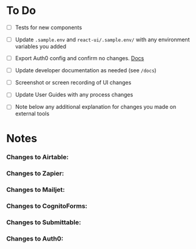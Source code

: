 <issue body>

# To Do

- [ ] Tests for new components
- [ ] Update `.sample.env` and `react-ui/.sample.env/` with any environment variables you added
- [ ] Export Auth0 config and confirm no changes. [Docs][auth0-export]
- [ ] Update developer documentation as needed (see `/docs`)
- [ ] Screenshot or screen recording of UI changes
- [ ] Update User Guides with any process changes
- [ ] Note below any additional explanation for changes you made on external tools


# Notes

### Changes to Airtable:

### Changes to Zapier:

### Changes to Mailjet:

### Changes to CognitoForms:

### Changes to Submittable:

### Changes to Auth0:


[auth0-export]: https://github.com/code-for-canada/start-dashboard/blob/master/docs/development.md#auth0-export-configuration
